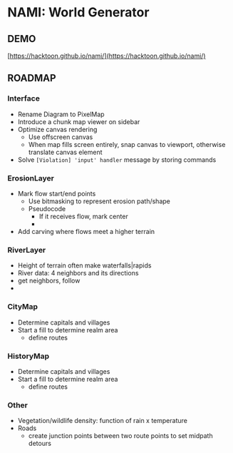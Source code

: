 # NAMI: World Generator

## DEMO

[https://hacktoon.github.io/nami/](https://hacktoon.github.io/nami/)


## ROADMAP

### Interface
- Rename Diagram to PixelMap
- Introduce a chunk map viewer on sidebar
- Optimize canvas rendering
  - Use offscreen canvas
  - When map fills screen entirely, snap canvas to viewport,
    otherwise translate canvas element
- Solve `[Violation] 'input' handler` message by storing commands


### ErosionLayer
  - Mark flow start/end points
    - Use bitmasking to represent erosion path/shape
    - Pseudocode
      - If it receives flow, mark center
      -
  - Add carving where flows meet a higher terrain


### RiverLayer
  - Height of terrain often make waterfalls|rapids
  - River data:
    4 neighbors and its directions
  - get neighbors, follow
  -

### CityMap
- Determine capitals and villages
- Start a fill to determine realm area
  - define routes

### HistoryMap
- Determine capitals and villages
- Start a fill to determine realm area
  - define routes

### Other
- Vegetation/wildlife density: function of rain x temperature
- Roads
  - create junction points between two route points to set midpath detours
